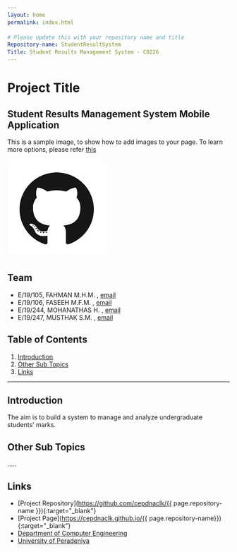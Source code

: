 ```yaml
---
layout: home
permalink: index.html

# Please update this with your repository name and title
Repository-name: StudentResultSystem
Title: Student Results Management System - CO226
---
```


[comment]: # "This is the standard layout for the project, but you can clean this and use your own template"

# Project Title
Student Results Management System Mobile Application 
---

This is a sample image, to show how to add images to your page. To learn more options, please refer [this](https://projects.ce.pdn.ac.lk/docs/faq/how-to-add-an-image/)

![Sample Image](./images/sample.png)


## Team
-  E/19/105, FAHMAN M.H.M. , [email](mailto:e19105@eng.pdn.c.lk)
-  E/19/106, FASEEH M.F.M. , [email](mailto:e19106@eng.pdn.c.lk)
-  E/19/244, MOHANATHAS H. , [email](mailto:e19244@eng.pdn.c.lk)
-  E/19/247, MUSTHAK S.M.  , [email](mailto:e19247@eng.pdn.c.lk)

## Table of Contents
1. [Introduction](#introduction)
2. [Other Sub Topics](#other-sub-topics)
3. [Links](#links)

---

## Introduction

The aim is to build a system  to manage and analyze undergraduate students’ marks.

## Other Sub Topics

.....

## Links

- [Project Repository](https://github.com/cepdnaclk/{{ page.repository-name }}){:target="_blank"}
- [Project Page](https://cepdnaclk.github.io/{{ page.repository-name}}){:target="_blank"}
- [Department of Computer Engineering](http://www.ce.pdn.ac.lk/)
- [University of Peradeniya](https://eng.pdn.ac.lk/)


[//]: # (Please refer this to learn more about Markdown syntax)
[//]: # (https://github.com/adam-p/markdown-here/wiki/Markdown-Cheatsheet)
